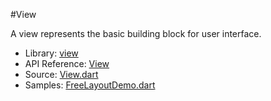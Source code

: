 #View

A view represents the basic building block for user interface.

* Library: [view](api:)
* API Reference: [View](api:view)
* Source: [View.dart](source:lib/src/view)
* Samples: [FreeLayoutDemo.dart](source:example/free-layout)
